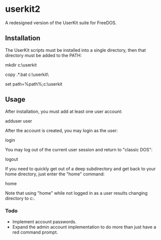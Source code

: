 # userkit2
A redesigned version of the UserKit suite for FreeDOS.
## Installation
The UserKit scripts must be installed into a single directory, then that directory must be added to the PATH:

mkdir c:\userkit

copy .\*.bat c:\userkit\

set path=%path%;c:\userkit

## Usage
After installation, you must add at least one user account:

adduser user

After the account is created, you may login as the user:

login

You may log out of the current user session and return to "classic DOS":

logout

If you need to quickly get out of a deep subdirectory and get back to your home directory, just enter the "home" command:

home

Note that using "home" while not logged in as a user results changing directory to c:\.

### Todo
* Implement account passwords.
* Expand the admin account implementation to do more than just have a red command prompt.
